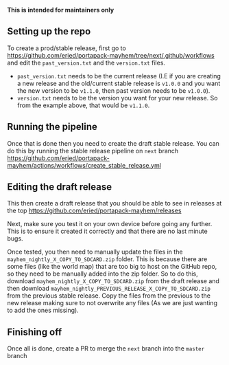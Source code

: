 **This is intended for maintainers only**

## Setting up the repo
To create a prod/stable release, first go to https://github.com/eried/portapack-mayhem/tree/next/.github/workflows and edit the `past_version.txt` and the `version.txt` files.

* `past_version.txt` needs to be the current release (I.E if you are creating a new release and the old/current stable release is `v1.0.0` and you want the new version to be `v1.1.0`, then past version needs to be `v1.0.0`).
* `version.txt` needs to be the version you want for your new release. So from the example above, that would be `v1.1.0`.

## Running the pipeline
Once that is done then you need to create the draft stable release. You can do this by running the stable release pipeline on `next` branch https://github.com/eried/portapack-mayhem/actions/workflows/create_stable_release.yml

## Editing the draft release
This then create a draft release that you should be able to see in releases at the top https://github.com/eried/portapack-mayhem/releases

Next, make sure you test it on your own device before going any further. This is to ensure it created it correctly and that there are no last minute bugs.

Once tested, you then need to manually update the files in the `mayhem_nightly_X_COPY_TO_SDCARD.zip` folder. This is because there are some files (like the world map) that are too big to host on the GitHub repo, so they need to be manually added into the zip folder. So to do this, download `mayhem_nightly_X_COPY_TO_SDCARD.zip` from the draft release and then download `mayhem_nightly_PREVIOUS_RELEASE_X_COPY_TO_SDCARD.zip` from the previous stable release. Copy the files from the previous to the new release making sure to not overwrite any files (As we are just wanting to add the ones missing).

## Finishing off
Once all is done, create a PR to merge the `next` branch into the `master` branch